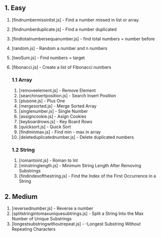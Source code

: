 
## 1. Easy
1. [findnumbermissinlist.js] - Find a number missed in list or array.
2. [findnumberduplicate.js] - Find a number duplicated
3. [findtotalnumbersequanumber.js] - find total numbers = number before
4. [random.js] - Random a number and n numbers
5. [twoSum.js] - Find numbers = target
6. [fibonacci.js] - Create a list of Fibonacci numbers

    ### 1.1 Array
    1. [removeelement.js] - Remove Element
    2. [searchinsertposition.js] - Search Insert Position
    3. [plusone.js] - Plus One
    4. [mergesorted.js] - Merge Sorted Array
    5. [singlenumber.js] - Single Number
    6. [assigncookie.js] - Asign Cookies
    7. [keyboardrows.js] - Key Board Rows
    8. [quicksort.js] - Quick Sort
    9. [findminmax.js] - Find min - max in array
    10. [deleteduplicatednumber.js] - Delete duplicated numbers

    ### 1.2 String
    1. [romantoint.js] - Roman to Int
    2. [minstringlength.js] - Minimum String Length After Removing Substrings
    3. [findindexofthestring.js] - Find the Index of the First Occurrence in a String

## 2. Medium
1. [reversednumber.js] - Reverse a number
2. [splitstringintomaxuniquesubtrings.js] - Split a String Into the Max Number of Unique Substrings
3. [longestsubstringwithoutrepeat.js] - -Longest Substring Without Repeating Characters